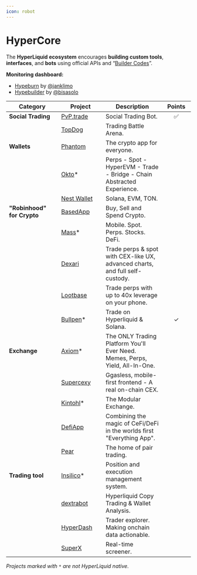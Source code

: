 ```yaml
---
icon: robot
---
```


# HyperCore

The **HyperLiquid ecosystem** encourages **building custom tools**, **interfaces**, and **bots** using official APIs and “[Builder Codes](https://x.com/xulian_hl/status/1910188302579458173)”.

**Monitoring dashboard:**

* [Hypeburn](https://www.hypeburn.fun/builders) by [@janklimo](https://x.com/janklimo/status/1946491864766615794)
* [Hypebuilder](https://hypebuilders.xyz/) by [@bisasolo](https://x.com/bisasolo/status/1921907211921658153)

<table><thead><tr><th width="172.6666259765625">Category</th><th width="144.33331298828125">Project </th><th width="233.3333740234375">Description</th><th width="90.3333740234375" align="center">Points</th></tr></thead><tbody><tr><td><strong>Social Trading</strong></td><td><a href="https://x.com/pvp_dot_trade">PvP.trade</a></td><td>Social Trading Bot.</td><td align="center">✅</td></tr><tr><td></td><td><a href="https://x.com/topdog_perp">TopDog</a></td><td>Trading Battle Arena.</td><td align="center"></td></tr><tr><td><strong>Wallets</strong></td><td><a href="https://x.com/phantom">Phantom</a></td><td>The crypto app for everyone.</td><td align="center"></td></tr><tr><td></td><td><a href="https://x.com/Okto_wallet">Okto</a>*</td><td>Perps - Spot - HyperEVM - Trade - Bridge - Chain Abstracted Experience.</td><td align="center"></td></tr><tr><td></td><td><a href="https://x.com/nestwalletxyz">Nest Wallet</a></td><td>Solana, EVM, TON.</td><td align="center"></td></tr><tr><td><strong>"Robinhood" for Crypto</strong></td><td><a href="https://x.com/basedappHQ">BasedApp</a></td><td>Buy, Sell and Spend Crypto.</td><td align="center"></td></tr><tr><td></td><td><a href="https://x.com/massdotmoney">Mass</a>*</td><td>Mobile. Spot. Perps. Stocks. DeFi.</td><td align="center"></td></tr><tr><td></td><td><a href="https://x.com/DexariDotCom">Dexari</a></td><td>Trade perps &#x26; spot with CEX-like UX, advanced charts, and full self-custody.</td><td align="center"></td></tr><tr><td></td><td><a href="https://x.com/LootbaseX">Lootbase</a></td><td>Trade perps with up to 40x leverage on your phone.</td><td align="center"></td></tr><tr><td></td><td><a href="https://x.com/BullpenFi">Bullpen</a>*</td><td>Trade on Hyperliquid &#x26; Solana.</td><td align="center">✓</td></tr><tr><td><strong>Exchange</strong></td><td><a href="https://x.com/AxiomExchange">Axiom</a>*</td><td>The ONLY Trading Platform You'll Ever Need. Memes, Perps, Yield, All-In-One.</td><td align="center"></td></tr><tr><td></td><td><a href="https://x.com/chrisling_dev/status/1944448193443348838">Supercexy</a></td><td>Ggasless, mobile-first frontend - A real on-chain CEX.</td><td align="center"></td></tr><tr><td></td><td><a href="https://x.com/KintoXYZ">Kintohl</a>*</td><td>The Modular Exchange.</td><td align="center"></td></tr><tr><td></td><td><a href="https://x.com/defidotapp">DefiApp</a></td><td>Combining the magic of CeFi/DeFi in the worlds first "Everything App".</td><td align="center"></td></tr><tr><td></td><td><a href="https://x.com/pear_protocol">Pear</a></td><td>The home of pair trading.</td><td align="center"></td></tr><tr><td><strong>Trading tool</strong></td><td><a href="https://x.com/InsilicoTrading">Insilico</a>*</td><td>Position and execution management system.</td><td align="center"></td></tr><tr><td></td><td><a href="https://x.com/dextrabot">dextrabot</a></td><td>Hyperliquid Copy Trading &#x26; Wallet Analysis.</td><td align="center"></td></tr><tr><td></td><td><a href="https://x.com/hypurrdash">HyperDash</a></td><td>Trader explorer. Making onchain data actionable.</td><td align="center"></td></tr><tr><td></td><td><a href="https://x.com/trysuper_">SuperX</a></td><td>Real-time screener.</td><td align="center"></td></tr></tbody></table>

_Projects marked with `*` are not HyperLiquid native._
